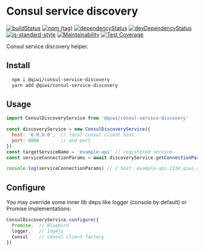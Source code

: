 # Consul service discovery
[![buildStatus](https://api.travis-ci.com/qiwi/consul-service-discovery.svg?branch=master)](https://travis-ci.com/qiwi/consul-service-discovery)
[![npm (tag)](https://img.shields.io/npm/v/@qiwi/consul-service-discovery/latest.svg)](https://www.npmjs.com/package/@qiwi/consul-service-discovery)
[![dependencyStatus](https://img.shields.io/david/qiwi/consul-service-discovery.svg?maxAge=3600)](https://david-dm.org/qiwi/consul-service-discovery)
[![devDependencyStatus](https://img.shields.io/david/dev/qiwi/consul-service-discovery.svg?maxAge=3600)](https://david-dm.org/qiwi/consul-service-discovery)
[![js-standard-style](https://img.shields.io/badge/code%20style-standard-brightgreen.svg)](http://standardjs.com)
[![Maintainability](https://api.codeclimate.com/v1/badges/585c9532e7570ecb9c95/maintainability)](https://codeclimate.com/github/qiwi/consul-service-discovery/maintainability)
[![Test Coverage](https://api.codeclimate.com/v1/badges/585c9532e7570ecb9c95/test_coverage)](https://codeclimate.com/github/qiwi/consul-service-discovery/test_coverage)

Consul service discovery helper.

## Install
```bash
  npm i @qiwi/consul-service-discovery
  yarn add @qiwi/consul-service-discovery
```

## Usage
```javascript
import ConsulDiscoveryService from '@qiwi/consul-service-discovery'

const discoveryService = new ConsulDiscoveryService({
  host: '0.0.0.0',  // local consul client host
  port: 8000        // and port
})
const targetServiceName = 'example-api' // registered service
const serviceConnectionParams = await discoveryService.getConnectionParams(targetServiceName)

console.log(serviceConnectionParams) // { host: example-api-1234.qiwi.com, post: 8000 }
```

## Configure
You may override some inner lib deps like logger (console by default) or Promise implementations:
```javascript
ConsulDiscoveryService.configure({
  Promise,  // Bluebird
  logger,   // log4js
  Consul    // consul client factory
})
```
